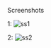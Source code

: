 
Screenshots

 1:
![ss1](https://github.com/Byronisgood/PRELIM_E3_ReyesByron_BSIT32E3/assets/145672178/1ef615fe-c814-42e8-a0cb-72e2c006b8fc)

 2:
 ![ss2](https://github.com/Byronisgood/PRELIM_E3_ReyesByron_BSIT32E3/assets/145672178/8f1ae366-5074-49b8-85fd-23d7ab3b7085)
